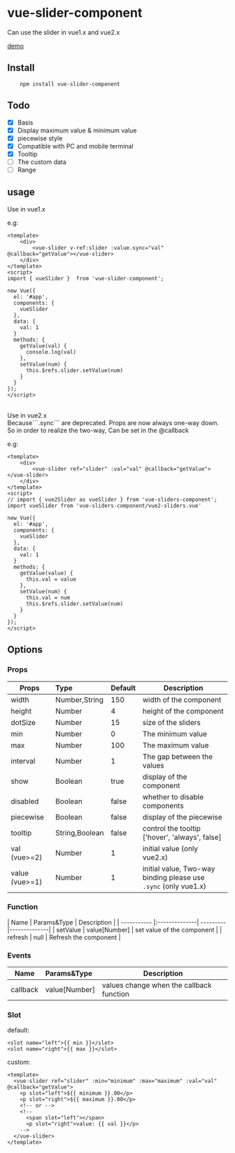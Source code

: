 # vue-slider-component
Can use the slider in vue1.x and  vue2.x

[demo](https://nightcatsama.github.io/vue-slider-component/example/)

## Install
```
    npm install vue-slider-component
```

## Todo

- [x] Basis
- [x] Display maximum value & minimum value
- [x] piecewise style
- [x] Compatible with PC and mobile terminal
- [x] Tooltip
- [ ] The custom data
- [ ] Range

## usage
Use in vue1.x

e.g:
```
<template>
    <div>
        <vue-slider v-ref:slider :value.sync="val" @callback="getValue"></vue-slider>
    </div>
</template>
<script>
import { vueSlider }  from 'vue-slider-component';

new Vue({
  el: '#app',
  components: {
    vueSlider
  },
  data: {
    val: 1
  }
  methods: {
    getValue(val) {
      console.log(val)
    },
    setValue(num) {
      this.$refs.slider.setValue(num)
    }
  }
});
</script>
```
<br>
Use in vue2.x 
<br>Because```.sync``` are deprecated. Props are now always one-way down. So in order to realize the two-way, Can be set in the @callback 

e.g:
```
<template>
    <div>
        <vue-slider ref="slider" :val="val" @callback="getValue"></vue-slider>
    </div>
</template>
<script>
// import { vue2Slider as vueSlider } from 'vue-sliders-component';
import vueSlider from 'vue-sliders-component/vue2-sliders.vue'

new Vue({
  el: '#app',
  components: {
    vueSlider
  },
  data: {
    val: 1
  }
  methods: {
    getValue(value) {
      this.val = value
    },
    setValue(num) {
      this.val = num
      this.$refs.slider.setValue(num)
    }
  }
});
</script>
```

## Options

### Props
| Props       | Type          | Default  | Description  |
| ----------- |:--------------| ---------|--------------|
| width       | Number,String | 150      | width of the component |
| height      | Number        | 4        | height of the component |
| dotSize     | Number        | 15       | size of the sliders |
| min         | Number        | 0        | The minimum value   |
| max         | Number        | 100      | The maximum value   |
| interval    | Number        | 1        | The gap between the values |
| show        | Boolean       | true     | display of the component |
| disabled    | Boolean       | false    | whether to disable components |
| piecewise   | Boolean       | false    | display of the piecewise |
| tooltip     | String,Boolean| false    | control the tooltip ['hover', 'always', false] |
| val (vue>=2)| Number        | 1        | initial value (only vue2.x)|
| value (vue>=1)| Number      | 1        | initial value, Two-way binding please use ```.sync``` (only vue1.x)|

### Function
| Name        | Params&Type   | Description  |
| ----------- |:--------------| ---------|--------------|
| setValue    | value[Number] | set value of the component |
| refresh     | null          | Refresh the component      |


### Events
| Name        | Params&Type   | Description  |
| ----------- |:--------------|--------------|
| callback    | value[Number] | values change when the callback function |

### Slot

default:
```
<slot name="left">{{ min }}</slot>
<slot name="right">{{ max }}</slot>
```

custom:
```
<template>
  <vue-slider ref="slider" :min="minimum" :max="maximum" :val="val" @callback="getValue">
    <p slot="left">${{ minimum }}.00</p>
    <p slot="right">${{ maximum }}.00</p>
    <!-- or -->
    <!--
      <span slot="left"></span>
      <p slot="right">value: {{ val }}</p>
    -->
  </vue-slider>
</template>
```
